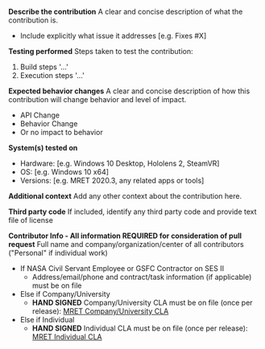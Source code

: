 **Describe the contribution**
A clear and concise description of what the contribution is.
- Include explicitly what issue it addresses [e.g. Fixes #X]

**Testing performed**
Steps taken to test the contribution:
1. Build steps '...'
1. Execution steps '...'

**Expected behavior changes**
A clear and concise description of how this contribution will change behavior and level of impact.
 - API Change
 - Behavior Change
 - Or no impact to behavior

**System(s) tested on**
 - Hardware: [e.g. Windows 10 Desktop, Hololens 2, SteamVR]
 - OS: [e.g. Windows 10 x64]
 - Versions: [e.g. MRET 2020.3, any related apps or tools]

**Additional context**
Add any other context about the contribution here.

**Third party code**
If included, identify any third party code and provide text file of license

**Contributor Info - All information REQUIRED for consideration of pull request**
Full name and company/organization/center of all contributors ("Personal" if individual work)
- If NASA Civil Servant Employee or GSFC Contractor on SES II
  - Address/email/phone and contract/task information (if applicable) must be on file
- Else if Company/University
  - **HAND SIGNED** Company/University CLA must be on file (once per release): [MRET Company/University CLA](CLA_CORP_GSC-19106-1_MRET_2022.pdf)
- Else if Individual
  - **HAND SIGNED** Individual CLA must be on file (once per release): [MRET Individual CLA](CLA_INDV_GSC-19106-1_MRET_2022.pdf)
